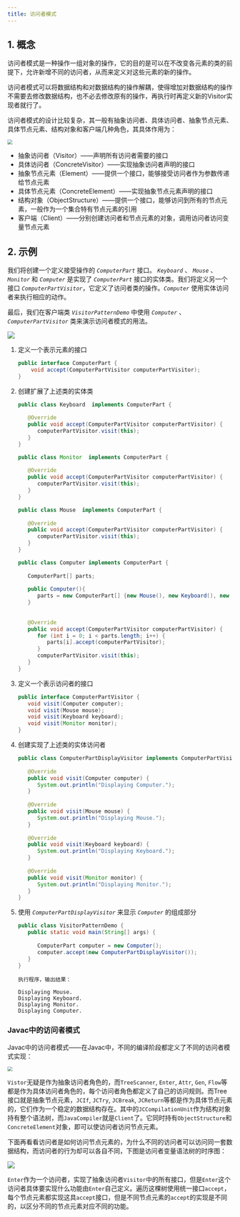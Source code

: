 ```yaml
---
title: 访问者模式
---
```


## 1. 概念

访问者模式是一种操作一组对象的操作，它的目的是可以在不改变各元素的类的前提下，允许新增不同的访问者，从而来定义对这些元素的新的操作。

访问者模式可以将数据结构和对数据结构的操作解耦，使得增加对数据结构的操作不需要去修改数据结构，也不必去修改原有的操作，再执行时再定义新的Visitor实现者就行了。

访问者模式的设计比较复杂，其一般有抽象访问者、具体访问者、抽象节点元素、具体节点元素、结构对象和客户端几种角色，其具体作用为：

<img src="https://chua-n.gitee.io/figure-bed/notebook/Java/64.png" style="zoom:67%;" />

- 抽象访问者（Visitor）——声明所有访问者需要的接口
- 具体访问者（ConcreteVisitor）——实现抽象访问者声明的接口
- 抽象节点元素（Element）——提供一个接口，能够接受访问者作为参数传递给节点元素
- 具体节点元素（ConcreteElement）——实现抽象节点元素声明的接口
- 结构对象（ObjectStructure）——提供一个接口，能够访问到所有的节点元素，一般作为一个集合特有节点元素的引用
- 客户端（Client）——分别创建访问者和节点元素的对象，调用访问者访问变量节点元素

## 2. 示例

我们将创建一个定义接受操作的 *`ComputerPart`* 接口。 *`Keyboard`* 、 *`Mouse`* 、 *`Monitor`* 和 *`Computer`* 是实现了 *`ComputerPart`* 接口的实体类。我们将定义另一个接口 *`ComputerPartVisitor`*，它定义了访问者类的操作。*`Computer`* 使用实体访问者来执行相应的动作。

最后，我们在客户端类 *`VisitorPatternDemo`* 中使用 *`Computer`* 、 *`ComputerPartVisitor`* 类来演示访问者模式的用法。

![](https://chua-n.gitee.io/figure-bed/notebook/Java/86.png)

1. 定义一个表示元素的接口

    ```java
    public interface ComputerPart {
        void accept(ComputerPartVisitor computerPartVisitor);
    }
    ```

2. 创建扩展了上述类的实体类

    ```java
    public class Keyboard  implements ComputerPart {
     
       @Override
       public void accept(ComputerPartVisitor computerPartVisitor) {
          computerPartVisitor.visit(this);
       }
    }
    ```

    ```java
    public class Monitor  implements ComputerPart {
     
       @Override
       public void accept(ComputerPartVisitor computerPartVisitor) {
          computerPartVisitor.visit(this);
       }
    }
    ```

    ```java
    public class Mouse  implements ComputerPart {
     
       @Override
       public void accept(ComputerPartVisitor computerPartVisitor) {
          computerPartVisitor.visit(this);
       }
    }
    ```

    ```java
    public class Computer implements ComputerPart {
       
       ComputerPart[] parts;
     
       public Computer(){
          parts = new ComputerPart[] {new Mouse(), new Keyboard(), new Monitor()};      
       } 
     
     
       @Override
       public void accept(ComputerPartVisitor computerPartVisitor) {
          for (int i = 0; i < parts.length; i++) {
             parts[i].accept(computerPartVisitor);
          }
          computerPartVisitor.visit(this);
       }
    }
    ```

3. 定义一个表示访问者的接口

    ```java
    public interface ComputerPartVisitor {
       void visit(Computer computer);
       void visit(Mouse mouse);
       void visit(Keyboard keyboard);
       void visit(Monitor monitor);
    }
    ```

4. 创建实现了上述类的实体访问者

    ```java
    public class ComputerPartDisplayVisitor implements ComputerPartVisitor {
     
       @Override
       public void visit(Computer computer) {
          System.out.println("Displaying Computer.");
       }
     
       @Override
       public void visit(Mouse mouse) {
          System.out.println("Displaying Mouse.");
       }
     
       @Override
       public void visit(Keyboard keyboard) {
          System.out.println("Displaying Keyboard.");
       }
     
       @Override
       public void visit(Monitor monitor) {
          System.out.println("Displaying Monitor.");
       }
    }
    ```

5. 使用 *`ComputerPartDisplayVisitor`* 来显示 *`Computer`* 的组成部分

    ```java
    public class VisitorPatternDemo {
       public static void main(String[] args) {
     
          ComputerPart computer = new Computer();
          computer.accept(new ComputerPartDisplayVisitor());
       }
    }
    ```

    ```text
    执行程序，输出结果：
    
    Displaying Mouse.
    Displaying Keyboard.
    Displaying Monitor.
    Displaying Computer.
    ```

### Javac中的访问者模式

Javac中的访问者模式——在Javac中，不同的编译阶段都定义了不同的访问者模式实现：

<img src="https://chua-n.gitee.io/figure-bed/notebook/Java/65.png" style="zoom:67%;" />

`Vistor`无疑是作为抽象访问者角色的，而`TreeScanner`, `Enter`, `Attr`, `Gen`, `Flow`等都是作为具体访问者角色的，每个访问者角色都定义了自己的访问规则。而Tree接口就是抽象节点元素，`JCIf`, `JCTry`, `JCBreak`, `JCReturn`等都是作为具体节点元素的，它们作为一个稳定的数据结构存在。其中的`JCCompilationUnit`作为结构对象持有整个语法树，而`JavaCompiler`就是`Client`了。它同时持有`ObjectStructure`和`ConcreteElement`对象，即可以使访问者访问节点元素。

下面再看看访问者是如何访问节点元素的，为什么不同的访问者可以访问同一套数据结构，而访问者的行为却可以各自不同，下图是访问者变量语法树的时序图：

![](https://chua-n.gitee.io/figure-bed/notebook/Java/66.png)

`Enter`作为一个访问者，实现了抽象访问者`Visitor`中的所有接口，但是`Enter`这个访问者具体要实现什么功能由`Enter`自己定义。遍历这棵树使用统一接口`accept`，每个节点元素都实现这具`accept`接口，但是不同节点元素的`accept`的实现是不同的，以区分不同的节点元素对应不同的功能。


